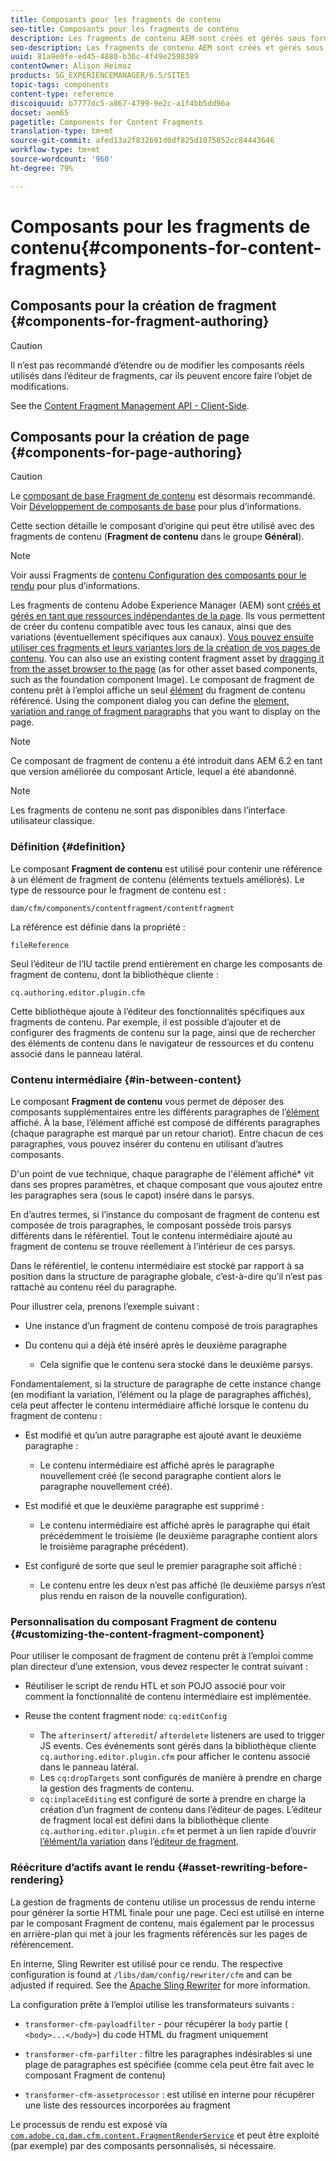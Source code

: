 ```yaml
---
title: Composants pour les fragments de contenu
seo-title: Composants pour les fragments de contenu
description: Les fragments de contenu AEM sont créés et gérés sous forme de ressources indépendantes de la page
seo-description: Les fragments de contenu AEM sont créés et gérés sous forme de ressources indépendantes de la page
uuid: 81a9e0fe-ed45-4880-b36c-4f49e2598389
contentOwner: Alison Heimoz
products: SG_EXPERIENCEMANAGER/6.5/SITES
topic-tags: components
content-type: reference
discoiquuid: b7777dc5-a867-4799-9e2c-a1f4bb5dd96a
docset: aem65
pagetitle: Components for Content Fragments
translation-type: tm+mt
source-git-commit: afed13a2f832b91d0df825d1075852cc84443646
workflow-type: tm+mt
source-wordcount: '960'
ht-degree: 79%

---
```



# Composants pour les fragments de contenu{#components-for-content-fragments}

## Composants pour la création de fragment {#components-for-fragment-authoring}

>[!CAUTION]
>
>Il n’est pas recommandé d’étendre ou de modifier les composants réels utilisés dans l’éditeur de fragments, car ils peuvent encore faire l’objet de modifications.

See the [Content Fragment Management API - Client-Side](/help/sites-developing/customizing-content-fragments.md#the-content-fragment-management-api-client-side).

## Composants pour la création de page {#components-for-page-authoring}

>[!CAUTION]
>
>Le [composant de base Fragment de contenu](https://helpx.adobe.com/experience-manager/core-components/using/content-fragment-component.html) est désormais recommandé. Voir [Développement de composants de base](https://helpx.adobe.com/experience-manager/core-components/using/developing.html) pour plus d’informations.
>
>Cette section détaille le composant d’origine qui peut être utilisé avec des fragments de contenu (**Fragment de contenu** dans le groupe **Général**).

>[!NOTE]
>
>Voir aussi Fragments de [contenu Configuration des composants pour le rendu](/help/sites-developing/content-fragments-config-components-rendering.md) pour plus d’informations.

Les fragments de contenu Adobe Experience Manager (AEM) sont [créés et gérés en tant que ressources indépendantes de la page](/help/assets/content-fragments/content-fragments.md). Ils vous permettent de créer du contenu compatible avec tous les canaux, ainsi que des variations (éventuellement spécifiques aux canaux). [Vous pouvez ensuite utiliser ces fragments et leurs variantes lors de la création de vos pages de contenu](/help/sites-authoring/content-fragments.md). You can also use an existing content fragment asset by [dragging it from the asset browser to the page](/help/sites-authoring/content-fragments.md#adding-a-content-fragment-to-your-page) (as for other asset based components, such as the foundation component Image). Le composant de fragment de contenu prêt à l’emploi affiche un seul [élément](/help/assets/content-fragments/content-fragments.md#constituent-parts-of-a-content-fragment) du fragment de contenu référencé. Using the component dialog you can define the [element, variation and range of fragment paragraphs](/help/assets/content-fragments/content-fragments.md#constituent-parts-of-a-content-fragment) that you want to display on the page.

>[!NOTE]
>
>Ce composant de fragment de contenu a été introduit dans AEM 6.2 en tant que version améliorée du composant Article, lequel a été abandonné.

>[!NOTE]
>
>Les fragments de contenu ne sont pas disponibles dans l’interface utilisateur classique.

### Définition {#definition}

Le composant **Fragment de contenu** est utilisé pour contenir une référence à un élément de fragment de contenu (éléments textuels améliorés). Le type de ressource pour le fragment de contenu est :

`dam/cfm/components/contentfragment/contentfragment`

La référence est définie dans la propriété :

`fileReference`

Seul l’éditeur de l’IU tactile prend entièrement en charge les composants de fragment de contenu, dont la bibliothèque cliente :

`cq.authoring.editor.plugin.cfm`

Cette bibliothèque ajoute à l’éditeur des fonctionnalités spécifiques aux fragments de contenu. Par exemple, il est possible d’ajouter et de configurer des fragments de contenu sur la page, ainsi que de rechercher des éléments de contenu dans le navigateur de ressources et du contenu associé dans le panneau latéral.

### Contenu intermédiaire {#in-between-content}

Le composant **Fragment de contenu** vous permet de déposer des composants supplémentaires entre les différents paragraphes de l’[élément](/help/assets/content-fragments/content-fragments.md#constituent-parts-of-a-content-fragment) affiché. À la base, l’élément affiché est composé de différents paragraphes (chaque paragraphe est marqué par un retour chariot). Entre chacun de ces paragraphes, vous pouvez insérer du contenu en utilisant d’autres composants.

D&#39;un point de vue technique, chaque paragraphe de l&#39;élément affiché* vit dans ses propres paramètres, et chaque composant que vous ajoutez entre les paragraphes sera (sous le capot) inséré dans le parsys.

En d’autres termes, si l’instance du composant de fragment de contenu est composée de trois paragraphes, le composant possède trois parsys différents dans le référentiel. Tout le contenu intermédiaire ajouté au fragment de contenu se trouve réellement à l’intérieur de ces parsys.

Dans le référentiel, le contenu intermédiaire est stocké par rapport à sa position dans la structure de paragraphe globale, c’est-à-dire qu’il n’est pas rattaché au contenu réel du paragraphe.

Pour illustrer cela, prenons l’exemple suivant :

* Une instance d’un fragment de contenu composé de trois paragraphes
* Du contenu qui a déjà été inséré après le deuxième paragraphe

   * Cela signifie que le contenu sera stocké dans le deuxième parsys.

Fondamentalement, si la structure de paragraphe de cette instance change (en modifiant la variation, l’élément ou la plage de paragraphes affichés), cela peut affecter le contenu intermédiaire affiché lorsque le contenu du fragment de contenu :

* Est modifié et qu’un autre paragraphe est ajouté avant le deuxième paragraphe :

   * Le contenu intermédiaire est affiché après le paragraphe nouvellement créé (le second paragraphe contient alors le paragraphe nouvellement créé).

* Est modifié et que le deuxième paragraphe est supprimé :

   * Le contenu intermédiaire est affiché après le paragraphe qui était précédemment le troisième (le deuxième paragraphe contient alors le troisième paragraphe précédent).

* Est configuré de sorte que seul le premier paragraphe soit affiché :

   * Le contenu entre les deux n’est pas affiché (le deuxième parsys n’est plus rendu en raison de la nouvelle configuration).

### Personnalisation du composant Fragment de contenu {#customizing-the-content-fragment-component}

Pour utiliser le composant de fragment de contenu prêt à l’emploi comme plan directeur d’une extension, vous devez respecter le contrat suivant :

* Réutiliser le script de rendu HTL et son POJO associé pour voir comment la fonctionnalité de contenu intermédiaire est implémentée.
* Reuse the content fragment node: `cq:editConfig`

   * The `afterinsert`/ `afteredit`/ `afterdelete` listeners are used to trigger JS events. Ces événements sont gérés dans la bibliothèque cliente `cq.authoring.editor.plugin.cfm` pour afficher le contenu associé dans le panneau latéral.
   * Les `cq:dropTargets` sont configurés de manière à prendre en charge la gestion des fragments de contenu.
   * `cq:inplaceEditing` est configuré de sorte à prendre en charge la création d’un fragment de contenu dans l’éditeur de pages. L’éditeur de fragment local est défini dans la bibliothèque cliente `cq.authoring.editor.plugin.cfm` et permet à un lien rapide d’ouvrir [l’élément/la variation](/help/assets/content-fragments/content-fragments.md#constituent-parts-of-a-content-fragment) dans l’[éditeur de fragment](/help/assets/content-fragments/content-fragments-variations.md).

### Réécriture d’actifs avant le rendu {#asset-rewriting-before-rendering}

La gestion de fragments de contenu utilise un processus de rendu interne pour générer la sortie HTML finale pour une page. Ceci est utilisé en interne par le composant Fragment de contenu, mais également par le processus en arrière-plan qui met à jour les fragments référencés sur les pages de référencement.

En interne, Sling Rewriter est utilisé pour ce rendu. The respective configuration is found at `/libs/dam/config/rewriter/cfm` and can be adjusted if required. See the [Apache Sling Rewriter](https://sling.apache.org/documentation/bundles/output-rewriting-pipelines-org-apache-sling-rewriter.html) for more information.

La configuration prête à l’emploi utilise les transformateurs suivants :

* `transformer-cfm-payloadfilter` - pour récupérer la `body` partie ( `<body>...</body>`) du code HTML du fragment uniquement

* `transformer-cfm-parfilter` : filtre les paragraphes indésirables si une plage de paragraphes est spécifiée (comme cela peut être fait avec le composant Fragment de contenu)
* `transformer-cfm-assetprocessor` : est utilisé en interne pour récupérer une liste des ressources incorporées au fragment

Le processus de rendu est exposé via [`com.adobe.cq.dam.cfm.content.FragmentRenderService`](https://helpx.adobe.com/experience-manager/6-5/sites/developing/using/reference-materials/javadoc/com/adobe/cq/dam/cfm/ContentFragment.html) et peut être exploité (par exemple) par des composants personnalisés, si nécessaire.
